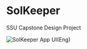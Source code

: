 # SolKeeper
SSU Capstone Design Project

![SolKeeper App UI(Eng)](https://user-images.githubusercontent.com/39911797/83471463-b58f5600-a4bf-11ea-86df-9ef0d6595502.png)
